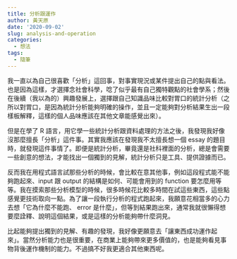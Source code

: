 ```yaml
---
title: 分析跟運作
author: 黃天原
date: '2020-09-02'
slug: analysis-and-operation
categories:
  - 想法
tags:
  - 隨筆
---
```


我一直以為自己很喜歡「分析」這回事，對事實現況或某件提出自己的點與看法。也是因為這樣，才選擇念社會科學，唸了似乎最有自己獨特觀點的社會學系；然後在後續（我以為的）興趣發展上，選擇跟自己知識品味比較對胃口的統計分析（之所以對胃口，是因為統計分析能夠明確的操作，並且一定能夠對分析結果生出一段樣板解釋，這樣的個人品味應該在其他文章能感覺出來）。  

但是在學了 R 語言，用它學一些統計分析跟資料處理的方法之後，我發現我好像沒那麼擅長「分析」這件事。其實我應該在發現我不太擅長想一個 essay 的題目時，就發現這件事情了。即便是統計分析，畢竟還是社科裡面的分析，總是會需要一些創意的想法，才能找出一個獨到的見解，統計分析只是工具、提供證據而已。  

反而我在用程式語言試那些分析的時候，會比較在意其他事，例如這段程式能不能夠跑起來、input 跟 output 的結構是如何、可能會用到的 function 要怎麼用等等。我在摸索那些分析模型的時候，很多時候花比較多時間在試這些東西，這些點感覺更技術取向一點。為了讓一段執行分析的程式跑起來，我願意花相當多的心力去想「它為什麼不能跑、 error 是什麼」，但等到結果跑出來，通常我就很懶得想要麼詮釋、說明這個結果，或是這樣的分析能夠帶什麼洞見。

比起能夠提出獨到的見解、有趣的發現，我好像更願意去「讓東西成功運作起來」。當然分析能力也是很重要，在商業上能夠帶來更多價值的，也是能夠看見事物背後運作機制的能力。不過搞不好我更適合其他東西呢。

